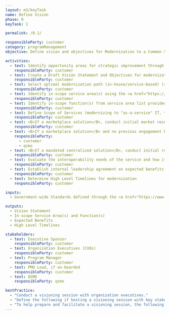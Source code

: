 ```yaml
---
layout: m3/keyTask
name: Define Vision
phase: 0
keyTask: 1

permalink: /0.1/

responsibleParty: customer
category: programManagement
objective: Define vision and objectives for Modernization to a Common Solution.

activities:
  - text: Identify opportunity areas for strategic improvement through modernization of services and technology
    responsibleParty: customer
  - text: Create a Draft Vision Statement and Objectives for modernization effort
    responsibleParty: customer
  - text: Select optimal modernization path (in-house/service-based) (review <a href="https://community.max.gov/display/GSA/M3+Artifact+Samples">Embarking On Shared Services Strategies Tool</a>)
    responsibleParty: customer
  - text: Identify in-scope service area(s) using the <a href="https://www.ussm.gov/fibf/">Federal Integrated Business Framework (FIBF)</a> website (e.g. <A HREF="/fibf-fm">financial management</A>, <a href="/fibf-hr-hcm">human capital</A>, <a href="/fibf-cw">contract writing</A>, <a href="/fibf-gm">grants management</A>, <a href="/fibf-travel">travel</A>)
    responsibleParty: customer
  - text: Identify in-scope function(s) from service area list provided through <a href="/fibf/">FIBF website</a>
    responsibleParty: customer
  - text: Define Scope of Services (modernizing to "as-a-service" IT, transaction processing, both)
    responsibleParty: customer
  - text: <B>If a marketplace solution</B>, conduct initial market research to identify currently available services
    responsibleParty: customer
  - text: <B>If a marketplace solution</B> and no previous engagement has occurred, coordinate with <a href="https://ussm.gsa.gov/qsmo/">QSMOs</a> for costing information, additional detail, and <a href="https://ussm.gsa.gov/assets/files/Investment-Planning-Guidance-March%202021.pdf">Investment Action Planning (IAP)</a> discussions
    responsibleParty:
      - customer
      - qsmo 
  - text: <B>If a mandated centralized solution</B>, conduct initial research to understand centralized service offering
    responsibleParty: customer
  - text: Evaluate the interoperability needs of the service and how it interacts with other services
    responsibleParty: customer
  - text: Establish internal leadership agreement on expected benefits from the service / system being acquired
    responsibleParty: customer
  - text: Determine High Level Timelines for modernization
    responsibleParty: customer

inputs:
  - Government-wide Standards defined through the <a href="https://www.ussm.gov/fibf/">FIBF website</a>

outputs:
  - Vision Statement
  - In-scope Service Area(s) and Function(s)
  - Expected Benefits
  - High Level Timelines

stakeholders:
  - text: Executive Sponsor
    responsibleParty: customer
  - text: Organization Executives (CXOs)
    responsibleParty: customer
  - text: Program Manager
    responsibleParty: customer
  - text: PMO Lead, if on-boarded
    responsibleParty: customer
  - text: QSMO
    responsibleParty: qsmo

bestPractice:
  - "Conduct a visioning session with organization executives."
  - "Define the following if hosting a visioning session with key stakeholders: vision statement and objectives, identify which service areas will be migrated to a common solution, identify service provider functions available through the <a href='https://www.ussm.gov/fibf/'>FIBF</a>, establish understanding of expected benefits and high level timelines"
  - "To help prepare and facilitate a visioning session, the following documents can be used: search “Establish or Update your Vision Statement” on <a href='https://www.pic.gov/pic-resources/' aria-label ='Pic resources'>pic.gov</a> to define vision, leverage the <a href='https://assets.performance.gov/pic-resources/Goal%20Playbook.pdf'>Goal Playbook</a> to create goals"
---
```

